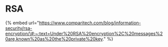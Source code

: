 # RSA

{% embed url="https://www.comparitech.com/blog/information-security/rsa-encryption/\#:~:text=Under%20RSA%20encryption%2C%20messages%20are,known%20as%20the%20private%20key." %}



